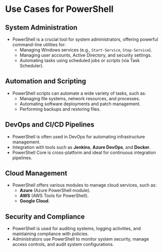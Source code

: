 # Use Cases for PowerShell

## System Administration
- PowerShell is a crucial tool for system administrators, offering powerful command-line utilities for:
  - Managing Windows services (e.g., `Start-Service`, `Stop-Service`).
  - Managing user accounts, Active Directory, and security settings.
  - Automating tasks using scheduled jobs or scripts (via Task Scheduler).

## Automation and Scripting
- PowerShell scripts can automate a wide variety of tasks, such as:
  - Managing file systems, network resources, and processes.
  - Automating software deployments and patch management.
  - Performing backups and restoring files.

## DevOps and CI/CD Pipelines
- PowerShell is often used in DevOps for automating infrastructure management.
- Integration with tools such as **Jenkins**, **Azure DevOps**, and **Docker**.
- PowerShell Core is cross-platform and ideal for continuous integration pipelines.

## Cloud Management
- PowerShell offers various modules to manage cloud services, such as:
  - **Azure** (Azure PowerShell module).
  - **AWS** (AWS Tools for PowerShell).
  - **Google Cloud**.

## Security and Compliance
- PowerShell is used for auditing systems, logging activities, and maintaining compliance with policies.
- Administrators use PowerShell to monitor system security, manage access controls, and audit system configurations.